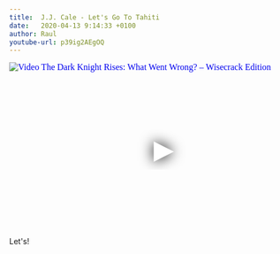 ```yaml
---
title:  J.J. Cale - Let's Go To Tahiti
date:   2020-04-13 9:14:33 +0100
author: Raul
youtube-url: p39ig2AEgOQ
---
```

<div class="video-container ">
<iframe
  width="560"
  height="315"
  src="https://www.youtube.com/embed/p39ig2AEgOQ"
  srcdoc="<style>*{padding:0;margin:0;overflow:hidden}html,body{height:100%}img,span{position:absolute;width:100%;top:0;bottom:0;margin:auto}span{height:1.5em;text-align:center;font:48px/1.5 sans-serif;color:white;text-shadow:0 0 0.5em black}</style><a href=https://www.youtube.com/embed/p39ig2AEgOQ?autoplay=1><img src=https://img.youtube.com/vi/p39ig2AEgOQ/hqdefault.jpg alt='Video The Dark Knight Rises: What Went Wrong? – Wisecrack Edition'><span>▶</span></a>"
  frameborder="0"
  allow="accelerometer; autoplay; encrypted-media; gyroscope; picture-in-picture"
  allowfullscreen
></iframe>
</div>
Let's!